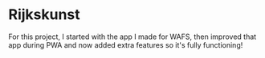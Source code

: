 # Rijkskunst
For this project, I started with the app I made for WAFS, then improved that app during PWA and now added extra features so it's fully functioning!
